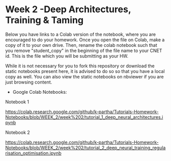 # Week 2 -Deep Architectures, Training & Taming

Below you have links to a Colab version of the notebook, where you are encouraged to do your homework. Once you open the file on Colab, make a copy of it to your own drive. Then, rename the colab notebook such that you remove "student_copy" in the beginning of the file name to your CNET id. This is the file which you will be submitting as your HW.

While it is not necessary for you to fork this repository or download the static notebooks present here, it is advised to do so so that you have a local copy as well. You can also view the static notebooks on nbviewer if you are just browsing content.


* Google Colab Notebooks:

Notebook 1

https://colab.research.google.com/github/k-partha/Tutorials-Homework-Notebooks/blob/WEEK_2/week%202/tutorial_1_deep_neural_architectures.ipynb

Notebook 2

https://colab.research.google.com/github/k-partha/Tutorials-Homework-Notebooks/blob/WEEK_2/week%202/tutorial_2_deep_neural_training_regularisation_optimisation.ipynb

